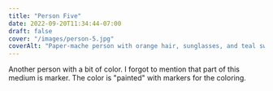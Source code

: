 ```yaml
---
title: "Person Five"
date: 2022-09-20T11:34:44-07:00
draft: false
cover: "/images/person-5.jpg"
coverAlt: "Paper-mache person with orange hair, sunglasses, and teal sweater."
---
```


Another person with a bit of color. I forgot to mention that part of this medium is marker. 
The color is "painted" with markers for the coloring.